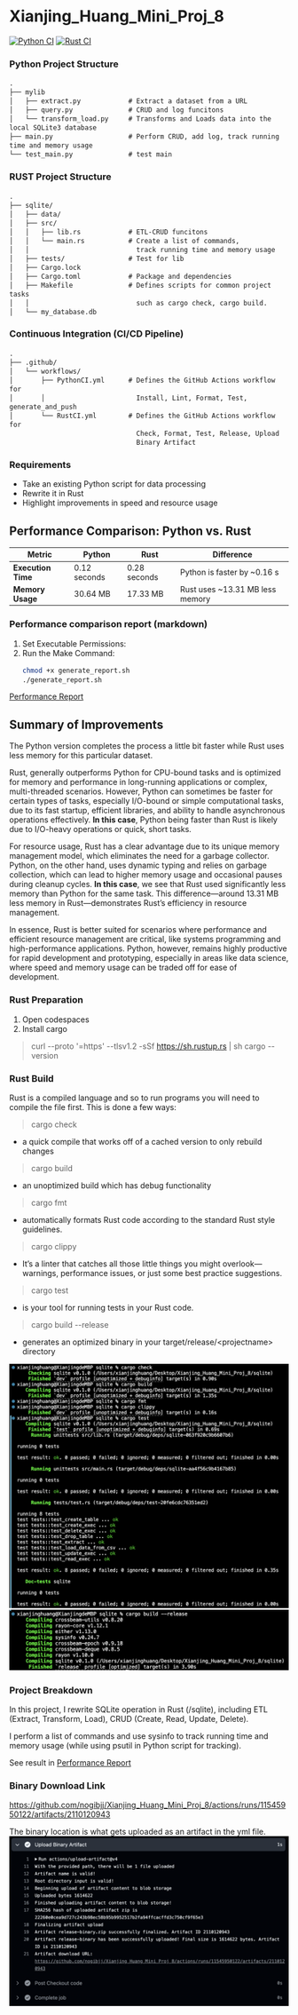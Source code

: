 # Xianjing_Huang_Mini_Proj_8
[![Python CI](https://github.com/nogibjj/Xianjing_Huang_Mini_Proj_8/actions/workflows/PythonCI.yml/badge.svg)](https://github.com/nogibjj/Xianjing_Huang_Mini_Proj_8/actions/workflows/PythonCI.yml)
[![Rust CI](https://github.com/nogibjj/Xianjing_Huang_Mini_Proj_8/actions/workflows/RustCI.yml/badge.svg)](https://github.com/nogibjj/Xianjing_Huang_Mini_Proj_8/actions/workflows/RustCI.yml)

### Python Project Structure
```
.
├── mylib
│   ├── extract.py            # Extract a dataset from a URL
│   ├── query.py              # CRUD and log funcitons
│   └── transform_load.py     # Transforms and Loads data into the local SQLite3 database
├── main.py                   # Perform CRUD, add log, track running time and memory usage
└── test_main.py              # test main
```
### RUST Project Structure
```
.
├── sqlite/
│   ├── data/
│   ├── src/
│   │   ├── lib.rs            # ETL-CRUD funcitons
│   │   └── main.rs           # Create a list of commands, 
│   │                           track running time and memory usage
│   ├── tests/                # Test for lib
│   ├── Cargo.lock            
│   ├── Cargo.toml            # Package and dependencies
│   ├── Makefile              # Defines scripts for common project tasks 
│   │                           such as cargo check, cargo build.
│   └── my_database.db
```
### Continuous Integration (CI/CD Pipeline)
```
.
├── .github/
│   └── workflows/
│       ├── PythonCI.yml      # Defines the GitHub Actions workflow for 
│       │                       Install, Lint, Format, Test, generate_and_push
│       └── RustCI.yml        # Defines the GitHub Actions workflow for 
                                Check, Format, Test, Release, Upload
                                Binary Artifact
```

### Requirements
* Take an existing Python script for data processing
* Rewrite it in Rust
* Highlight improvements in speed and resource usage

## Performance Comparison: Python vs. Rust

| Metric               | Python                     | Rust                        | Difference                        |
|----------------------|----------------------------|-----------------------------|-----------------------------------|
| **Execution Time**   | 0.12 seconds      | 0.28 seconds       | Python is faster by ~0.16 s      |
| **Memory Usage**     | 30.64 MB                    | 17.33 MB                     | Rust uses ~13.31 MB less memory   |

### Performance comparison report (markdown)
1. Set Executable Permissions:
2. Run the Make Command:
   ```bash
   chmod +x generate_report.sh
   ./generate_report.sh
   ```
[Performance Report](performance_report.md)

## Summary of Improvements
The Python version completes the process a little bit faster while Rust uses less memory for this particular dataset. 

Rust, generally outperforms Python for CPU-bound tasks and is optimized for memory and performance in long-running applications or complex, multi-threaded scenarios. However, Python can sometimes be faster for certain types of tasks, especially I/O-bound or simple computational tasks, due to its fast startup, efficient libraries, and ability to handle asynchronous operations effectively. **In this case**, Python being faster than Rust is likely due to I/O-heavy operations or quick, short tasks.

For resource usage, Rust has a clear advantage due to its unique memory management model, which eliminates the need for a garbage collector. Python, on the other hand, uses dynamic typing and relies on garbage collection, which can lead to higher memory usage and occasional pauses during cleanup cycles. **In this case**, we see that Rust used significantly less memory than Python for the same task. This difference—around 13.31 MB less memory in Rust—demonstrates Rust’s efficiency in resource management.

In essence, Rust is better suited for scenarios where performance and efficient resource management are critical, like systems programming and high-performance applications. Python, however, remains highly productive for rapid development and prototyping, especially in areas like data science, where speed and memory usage can be traded off for ease of development.

### Rust Preparation
1. Open codespaces
2. Install cargo
>curl --proto '=https' --tlsv1.2 -sSf https://sh.rustup.rs | sh
>cargo --version

### Rust Build
Rust is a compiled language and so to run programs you will need to compile the file first. This is done a few ways:

>cargo check

* a quick compile that works off of a cached version to only rebuild changes

>cargo build

* an unoptimized build which has debug functionality

>cargo fmt

* automatically formats Rust code according to the standard Rust style guidelines.

>cargo clippy

* It’s a linter that catches all those little things you might overlook—warnings, performance issues, or just some best practice suggestions. 

>cargo test
* is your tool for running tests in your Rust code.

>cargo build --release

* generates an optimized binary in your target/release/\<projectname> directory

![0](/imgs/000.png)
![1](/imgs/001.png)


### Project Breakdown
In this project, I rewrite SQLite operation in Rust (/sqlite), including ETL (Extract, Transform, Load), CRUD (Create, Read, Update, Delete).

I perform a list of commands and use sysinfo to track running time and memory usage (while using psutil in Python script for tracking).

See result in [Performance Report](performance_report.md)


### Binary Download Link
https://github.com/nogibjj/Xianjing_Huang_Mini_Proj_8/actions/runs/11545950122/artifacts/2110120943

The binary location is what gets uploaded as an artifact in the yml file.
![2](/imgs/002.png)
